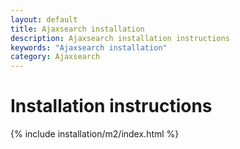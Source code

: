 ```yaml
---
layout: default
title: Ajaxsearch installation
description: Ajaxsearch installation instructions
keywords: "Ajaxsearch installation"
category: Ajaxsearch
---
```


# Installation instructions

{% include installation/m2/index.html %}
